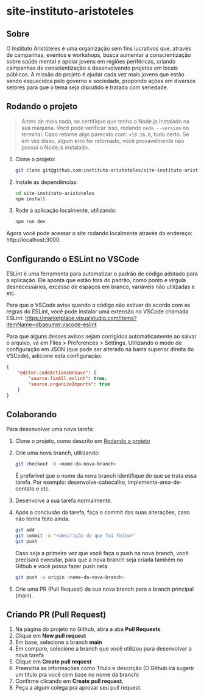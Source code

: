 # site-instituto-aristoteles

## Sobre

O Instituto Aristóteles é uma organização sem fins lucrativos que, através de campanhas, eventos e workshops, busca aumentar a conscientização sobre saúde mental e apoiar jovens em regiões periféricas, criando campanhas de conscientização e desenvolvendo projetos em locais públicos. A missão do projeto é ajudar cada vez mais jovens que estão sendo esquecidos pelo governo e sociedade, propondo ações em diversos setores para que o tema seja discutido e tratado com seriedade.

## Rodando o projeto

> Antes de mais nada, se certifique que tenha o Node.js instalado na sua máquina. 
> Você pode verificar isso, rodando `node --version` no terminal. Caso retorne algo parecido com: `v18.16.0`, tudo certo.
> Se em vez disso, algum erro for retornado, você provavelmente não possui o Node.js instalado.

1. Clone o projeto:
    ```bash
    git clone git@github.com:instituto-aristoteles/site-instituto-aristoteles.git
    ```

2. Instale as dependências:
   ```bash
   cd site-instituto-aristoteles
   npm install
   ```
3. Rode a aplicação localmente, utilizando:
    ```bash
    npm run dev
    ```
   
Agora você pode acessar o site rodando localmente através do endereço: http://localhost:3000.


## Configurando o ESLint no VSCode

ESLint é uma ferramenta para automatizar o padrão de código adotado para a aplicação. Ele aponta que estão fora do padrão, como ponto e virgula desnecessários, excesso de espaços em branco, variáveis não utilizadas e etc.

Para que o VSCode avise quando o código não estiver de acordo com as regras do ESLint, você pode instalar uma extensão no VSCode chamada ESLint:
https://marketplace.visualstudio.com/items?itemName=dbaeumer.vscode-eslint

Para que alguns desses avisos sejam corrigidos automaticamente ao salvar o arquivo, vá em Files > Preferences > Settings. Utilizando o modo de configuração em JSON (que pode ser alterado na barra superior direita do VSCode), adicione esta configuração:

```json
{
    "editor.codeActionsOnSave": {
        "source.fixAll.eslint": true,
        "source.organizeImports": true
    }
}
```

## Colaborando

Para desenvolver uma nova tarefa:

1. Clone o projeto, como descrito em [Rodando o projeto]()
2. Crie uma nova branch, utilizando:
   ```bash
   git checkout -b <nome-da-nova-branch>   
   ```
   
   É preferível que o nome da nova branch identifique do que se trata essa tarefa. Por exemplo: desenvolve-cabecalho, implementa-area-de-contato e etc.
3. Desenvolve a sua tarefa normalmente.
4. Após a conclusão da tarefa, faça o commit das suas alterações, caso não tenha feito ainda.
   ```bash
   git add .
   git commit -m "<descrição do que foi feito>"
   git push
   ```
   
   Caso seja a primeira vez que você faça o push na nova branch, você precisará executar, para que a nova branch seja criada também no Github e você possa fazer push nela:
   ```bash
   git push -u origin <nome-da-nova-branch>
   ```
5. Crie uma PR (Pull Request) da sua nova branch para a branch principal (main).

## Criando PR (Pull Request)

1. Na página do projeto no Github, abra a aba **Pull Requests**.
2. Clique em **New pull request**
3. Em base, selecione a branch **main**
4. Em compare, selecione a branch que você utilizou para desenvolver a nova tarefa
5. Clique em **Create pull request**
6. Preencha as informações como Título e descrição (O Github irá sugerir um título pra você com base no nome da branch)
7. Confirme clicando em **Create pull request**.
8. Peça a algum colega pra aprovar seu pull request.
